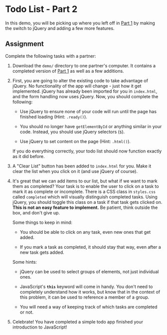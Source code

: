 # Todo List - Part 2

In this demo, you will be picking up where you left off in [Part 1](../12-2/README.md) by making the switch to jQuery
and adding a few more features.

## Assignment

Complete the following tasks with a partner:

1. Download the `demo/` directory to one partner's computer. It contains a completed version of [Part 1](../12-2/README.md)
   as well as a few additions.
   
2. First, you are going to alter the existing code to take advantage of jQuery. No functionality of the app will change - 
   just how it get implemented. jQuery has already been imported for you in `index.html`, and the form handling now uses
   jQuery. Now, you should complete the following:
   
   * Use jQuery to ensure none of your code will run until the page has finished loading (Hint: `.ready()`).
   
   * You should no longer have `getElementById` or anything similar in your code. Instead, you should use jQuery
     selectors (`$`).
     
   * Use jQuery to set content on the page (Hint: `.html()`).
   
   If you do everything correctly, your todo list should now function exactly as it did before.
   
3. A "Clear List" button has been added to `index.html` for you. Make it clear the list when you click on it (and use
   jQuery of course).
   
4. It's great that we can add items to our list, but what if we want to mark them as completed? Your task is to enable
   the user to click on a task to mark it as complete or incomplete. There is a CSS class in `styles.css` called
   `completed` which will visually distinguish completed tasks. Using jQuery, you should toggle this class on a task if
   that task gets clicked on. **This is not an easy feature to implement.** Be patient, think outside the box, and don't
   give up.
   
   Some things to keep in mind:
   
   * You should be able to click on any task, even new ones that get added.
   
   * If you mark a task as completed, it should stay that way, even after a new task gets added.
   
   Some hints:
   
   * jQuery can be used to select groups of elements, not just individual ones.
   
   * JavaScript's **`this`** keyword will come in handy. You don't need to completely understand how it works, but
     know that in the context of this problem, it can be used to reference a member of a group.
   
   * You will need a way of keeping track of which tasks are completed or not.
   
5. Celebrate! You have completed a simple todo app finished your introduction to JavaScript!
